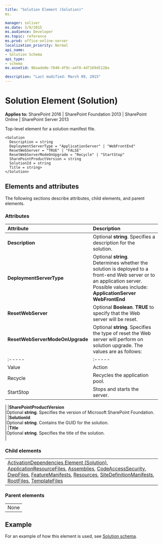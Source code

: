 ```yaml
---
title: "Solution Element (Solution)"
ms.

manager: soliver
ms.date: 3/9/2015
ms.audience: Developer
ms.topic: reference
ms.prod: office-online-server
localization_priority: Normal
api_name:
- Solution Schema
api_type:
- schema
ms.assetid: 96aade0e-7840-4f9c-a4f8-4d7169d5128a

description: "Last modified: March 09, 2015"
---
```


# Solution Element (Solution)

 
  
 **Applies to:** SharePoint 2016 | SharePoint Foundation 2013 | SharePoint Online | SharePoint Server 2013
  
Top-level element for a solution manifest file.
  
```
<Solution 
  Description = string 
  DeploymentServerType = "ApplicationServer" | "WebFrontEnd"
  ResetWebServer = "TRUE" | "FALSE" 
  ResetWebServerModeOnUpgrade = "Recycle" | "StartStop" 
  SharePointProductVersion = string
  SolutionId = string 
  Title = string>
</Solution>
```

## Elements and attributes

The following sections describe attributes, child elements, and parent elements.

### Attributes

|**Attribute**|**Description**|
|:-----|:-----|
|**Description** <br/> |Optional **string**. Specifies a description for the solution.  <br/> |
|**DeploymentServerType** <br/> | Optional **string**. Determines whether the solution is deployed to a front-end Web server or to an application server. Possible values include:  <br/> **ApplicationServer** <br/> **WebFrontEnd** <br/> |
|**ResetWebServer** <br/> |Optional **Boolean**. **TRUE** to specify that the Web server will be reset.  <br/> |
|**ResetWebServerModeOnUpgrade** <br/> |Optional **string**. Specifies the type of reset the Web server will perform on solution upgrade. The values are as follows:  <br/> |||
|:-----|:-----|
|Value  <br/> |Action  <br/> |
|Recycle  <br/> |Recycles the application pool.  <br/> |
|StartStop  <br/> |Stops and starts the server.  <br/> |
   
|
|**SharePointProductVersion** <br/> |Optional **string**. Specifies the version of Microsoft SharePoint Foundation.  <br/> |
|**SolutionId** <br/> |Optional **string**. Contains the GUID for the solution.  <br/> |
|**Title** <br/> |Optional **string**. Specifies the title of the solution.  <br/> |
   
### Child elements

||
|:-----|
|[ActivationDependencies Element (Solution)](activationdependencies-element-solution.md), [ApplicationResourceFiles](applicationresourcefiles-element-solution.md), [Assemblies](assemblies-element-solutionassemblies.md), [CodeAccessSecurity](codeaccesssecurity-element-solution.md), [DwpFiles](dwpfiles-element-solution.md), [FeatureManifests](featuremanifests-element-solution.md), [Resources](resources-element-solution.md), [SiteDefinitionManifests](sitedefinitionmanifests-element-solution.md), [RootFiles](rootfiles-element-solution.md), [TemplateFiles](templatefiles-element-solution.md)|
   
### Parent elements

||
|:-----|
|None |
   
## Example

For an example of how this element is used, see [Solution schema](solution-schema.md).
  

